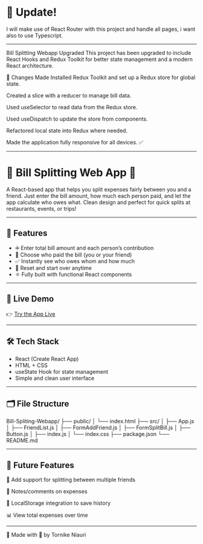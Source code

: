
# 🚀 Update! 

I will make use of React Router with this project and handle all pages, i want also to use Typescript.

---

Bill Splitting Webapp Upgraded This project has been upgraded to include React Hooks and Redux Toolkit for better state management and a modern React architecture.

🔧 Changes Made Installed Redux Toolkit and set up a Redux store for global state.

Created a slice with a reducer to manage bill data.

Used useSelector to read data from the Redux store.

Used useDispatch to update the store from components.

Refactored local state into Redux where needed.

Made the application fully responsive for all devices. ✅

--- 

# 💸 Bill Splitting Web App 👥

A React-based app that helps you split expenses fairly between you and a friend. Just enter the bill amount, how much each person paid, and let the app calculate who owes what. Clean design and perfect for quick splits at restaurants, events, or trips!

---

## 🚀 Features

- ➗ Enter total bill amount and each person’s contribution
- 👤 Choose who paid the bill (you or your friend)
- ✅ Instantly see who owes whom and how much
- 🔄 Reset and start over anytime
- ⚛️ Fully built with functional React components

---

## 🔗 Live Demo

👉 [Try the App Live](https://bill-spliting-webapp.vercel.app/)

---

## 🛠️ Tech Stack

- React (Create React App)
- HTML + CSS
- useState Hook for state management
- Simple and clean user interface

---

## 🗂️ File Structure
Bill-Spliting-Webapp/
├── public/
│   └── index.html
├── src/
│   ├── App.js
│   ├── FriendList.js
│   ├── FormAddFriend.js
│   ├── FormSplitBill.js
│   ├── Button.js
│   ├── index.js
│   └── index.css
├── package.json
└── README.md

---

## 📌 Future Features

🧾 Add support for splitting between multiple friends

💬 Notes/comments on expenses

💾 LocalStorage integration to save history

📊 View total expenses over time

---

🙌 Made with 💙 by Tornike Niauri
